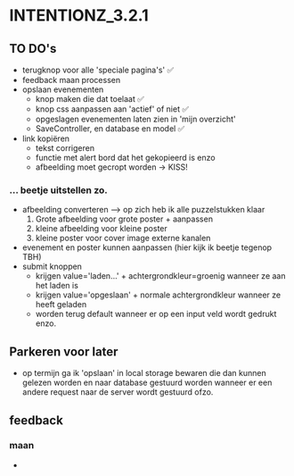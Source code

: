 # INTENTIONZ_3.2.1

## TO DO's

- terugknop voor alle 'speciale pagina's' ✅
- feedback maan processen
- opslaan evenementen
    - knop maken die dat toelaat ✅
    - knop css aanpassen aan 'actief' of niet ✅
    - opgeslagen evenementen laten zien in 'mijn overzicht'
    - SaveController, en database en model ✅
- link kopiëren
    - tekst corrigeren
    - functie met alert bord dat het gekopieerd is enzo
    - afbeelding moet gecropt worden -> KISS!

### ... beetje uitstellen zo.
- afbeelding converteren --> op zich heb ik alle puzzelstukken klaar
    1) Grote afbeelding voor grote poster + aanpassen
    2) kleine afbeelding voor kleine poster
    3) kleine poster voor cover image externe kanalen
- evenement en poster kunnen aanpassen (hier kijk ik beetje tegenop TBH)
- submit knoppen 
    - krijgen value='laden...' + achtergrondkleur=groenig wanneer ze aan het laden is
    - krijgen value='opgeslaan' + normale achtergrondkleur wanneer ze heeft geladen
    - worden terug default wanneer er op een input veld wordt gedrukt enzo.


## Parkeren voor later
- op termijn ga ik 'opslaan' in local storage bewaren die dan kunnen gelezen worden en naar database gestuurd worden wanneer er een andere request naar de server wordt gestuurd ofzo.

## feedback

### maan
- 